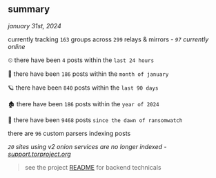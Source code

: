 
## summary
_january 31st, 2024_

currently tracking `163` groups across `299` relays & mirrors - _`97` currently online_

⏲ there have been `4` posts within the `last 24 hours`

🦈 there have been `186` posts within the `month of january`

🪐 there have been `840` posts within the `last 90 days`

🏚 there have been `186` posts within the `year of 2024`

🦕 there have been `9468` posts `since the dawn of ransomwatch`

there are `96` custom parsers indexing posts

_`20` sites using v2 onion services are no longer indexed - [support.torproject.org](https://support.torproject.org/onionservices/v2-deprecation/)_

> see the project [README](https://github.com/joshhighet/ransomwatch#ransomwatch--) for backend technicals
